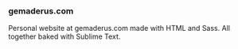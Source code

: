 ### gemaderus.com
Personal website at gemaderus.com made with HTML and Sass. All together baked with Sublime Text.